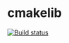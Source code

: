 # cmakelib

[![Build status](https://travis-ci.org/rcook/cmakelib.png)](https://travis-ci.org/rcook/cmakelib)

